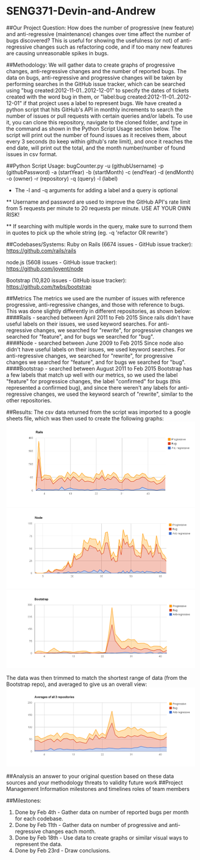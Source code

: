 # SENG371-Devin-and-Andrew

##Our Project Question: 
How does the number of progressive (new feature) and anti-regressive (maintenance) changes over time affect the number of bugs discovered?
This is useful for showing the usefulness (or not) of anti-regressive changes such as refactoring code, and if too many new features are causing unreasonable spikes in bugs.

##Methodology: 
We will gather data to create graphs of progressive changes, anti-regressive changes and the number of reported bugs. The data on bugs, anti-regressive and progressive changes will be taken by performing searches in the GitHub issue tracker, which can be searched using "bug created:2012-11-01..2012-12-01" to specify the dates of tickets created with the word bug in them, or "label:bug created:2012-11-01..2012-12-01" if that project uses a label to represent bugs. We have created a python script that hits GitHub's API in monthly increments to search the number of issues or pull requests with certain queries and/or labels. To use it, you can clone this repository, navigate to the cloned folder, and type in the command as shown in the Python Script Usage section below. The script will print out the number of found issues as it receives them, about every 3 seconds (to keep within github's rate limit), and once it reaches the end date, will print out the total, and the month number/number of found issues in csv format.

##Python Script Usage:
bugCounter.py -u (githubUsername) -p (githubPassword) -a (startYear) -b (startMonth) -c (endYear) -d (endMonth) -o (owner) -r (repository) -q (query) -l (label)

* The -l and -q arguments for adding a label and a query is optional

** Username and password are used to improve the GitHub API's rate limit from 5 requests per minute to 20 requests per minute. USE AT YOUR OWN RISK!

** If searching with multiple words in the query, make sure to surrond them in quotes to pick up the whole string (eg. -q 'refactor OR rewrite')

##Codebases/Systems: 
Ruby on Rails (6674 issues - GitHub issue tracker): https://github.com/rails/rails

node.js (5608 issues - GitHub issue tracker): https://github.com/joyent/node 

Bootstrap (10,820 issues - GitHub issue tracker): https://github.com/twbs/bootstrap

##Metrics
The metrics we used are the number of issues with reference progressive, anti-regressive changes, and those with reference to bugs. This was done slightly differently in different repositories, as shown below:
####Rails - searched between April 2011 to Feb 2015
Since rails didn't have useful labels on their issues, we used keyword searches. For anti-regressive changes, we searched for "rewrite", for progressive changes we searched for "feature", and for bugs we searched for "bug". 			
####Node - searched between June 2009 to Feb 2015
Since node also didn't have useful labels on their issues, we used keyword searches. For anti-regressive changes, we searched for "rewrite", for progressive changes we searched for "feature", and for bugs we searched for "bug". 
####Bootstrap - searched between August 2011 to Feb 2015
Bootstrap has a few labels that match up well with our metrics, so we used the label "feature" for progressice changes, the label "confirmed" for bugs (this represented a confirmed bug), and since there weren't any labels for anti-regressive changes, we used the keyword search of "rewrite", similar to the other repositories.		 

##Results:
The csv data returned from the script was imported to a google sheets file, which was then used to create the following graphs:
![Rails](Rails.png "Rails")
![Node](Node.png "Node")
![Bootstrap](Bootstrap.png "Bootstrap")

The data was then trimmed to match the shortest range of data (from the Bootstrap repo), and averaged to give us an overall view:
![Averages](Averages.png "Averages")	
	
##Analysis
	an answer to your original question based on these data sources and your methodology
	threats to validity
	future work
##Project Management Information
	milestones and timelines
	roles of team members

##Milestones: 
1. Done by Feb 4th - Gather data on number of reported bugs per month for each codebase.
2. Done by Feb 11th - Gather data on number of progressive and anti-regressive changes each month.
3. Done by Feb 18th - Use data to create graphs or similar visual ways to represent the data.
4. Done by Feb 23rd - Draw conclusions.






